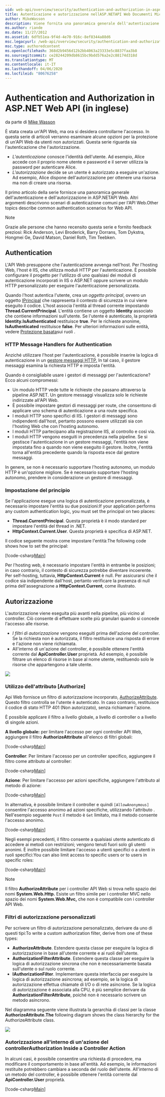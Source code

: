 ```yaml
---
uid: web-api/overview/security/authentication-and-authorization-in-aspnet-web-api
title: Autenticazione e autorizzazione nellASP.NETAPI Web Documenti Microsoft
author: MikeWasson
description: Viene fornita una panoramica generale dell'autenticazione e dell'autorizzazione nellASP.NETAPI Web.
ms.author: riande
ms.date: 11/27/2012
ms.assetid: 6dfb51ea-9f4d-4e70-916c-8ef8344a88d6
msc.legacyurl: /web-api/overview/security/authentication-and-authorization-in-aspnet-web-api
msc.type: authoredcontent
ms.openlocfilehash: 368d2b9456d12b2bb4063a23333e5c8837faa3b8
ms.sourcegitcommit: ce28244209db8615bc9bdd576a2e2c88174d318d
ms.translationtype: MT
ms.contentlocale: it-IT
ms.lasthandoff: 04/06/2020
ms.locfileid: "80676258"
---
```

# <a name="authentication-and-authorization-in-aspnet-web-api"></a>Authentication and Authorization in ASP.NET Web API (in inglese)

da parte di [Mike Wasson](https://github.com/MikeWasson)

È stata creata un'API Web, ma ora si desidera controllarne l'accesso. In questa serie di articoli verranno esaminare alcune opzioni per la protezione di un'API Web da utenti non autorizzati. Questa serie riguarda sia l'autenticazione che l'autorizzazione.

- *L'autenticazione* conosce l'identità dell'utente. Ad esempio, Alice accede con il proprio nome utente e password e il server utilizza la password per autenticare Alice.
- *L'autorizzazione* decide se un utente è autorizzato a eseguire un'azione. Ad esempio, Alice dispone dell'autorizzazione per ottenere una risorsa ma non di creare una risorsa.

Il primo articolo della serie fornisce una panoramica generale dell'autenticazione e dell'autorizzazione in ASP.NETAPI Web. Altri argomenti descrivono scenari di autenticazione comuni per l'API Web.Other topics describe common authentication scenarios for Web API.

> [!NOTE]
> Grazie alle persone che hanno recensito questa serie e fornito feedback preziosi: Rick Anderson, Levi Broderick, Barry Dorrans, Tom Dykstra, Hongmei Ge, David Matson, Daniel Roth, Tim Teebken.

## <a name="authentication"></a>Authentication

L'API Web presuppone che l'autenticazione avvenga nell'host. Per l'hosting Web, l'host è IIS, che utilizza moduli HTTP per l'autenticazione. È possibile configurare il progetto per l'utilizzo di uno qualsiasi dei moduli di autenticazione incorporati in IIS o ASP.NET oppure scrivere un modulo HTTP personalizzato per eseguire l'autenticazione personalizzata.

Quando l'host autentica l'utente, crea un *oggetto principal*, ovvero un oggetto [IPrincipal](https://msdn.microsoft.com/library/System.Security.Principal.IPrincipal.aspx) che rappresenta il contesto di sicurezza in cui viene eseguito il codice. L'host associa l'entità al thread corrente impostando **Thread.CurrentPrincipal**. L'entità contiene un oggetto **Identity** associato che contiene informazioni sull'utente. Se l'utente è autenticato, la proprietà **Identity.IsAuthenticated** restituisce **true**. Per le richieste anonime, **IsAuthenticated** restituisce **false**. Per ulteriori informazioni sulle entità, vedere [Protezione basata](https://msdn.microsoft.com/library/shz8h065.aspx)sui ruoli .

### <a name="http-message-handlers-for-authentication"></a>HTTP Message Handlers for Authentication

Anziché utilizzare l'host per l'autenticazione, è possibile inserire la logica di autenticazione in un [gestore messaggi HTTP.](../advanced/http-message-handlers.md) In tal caso, il gestore messaggi esamina la richiesta HTTP e imposta l'entità.

Quando è consigliabile usare i gestori di messaggi per l'autenticazione? Ecco alcuni compromessi:

- Un modulo HTTP vede tutte le richieste che passano attraverso la pipeline ASP.NET. Un gestore messaggi visualizza solo le richieste indirizzate all'API Web.
- È possibile impostare gestori di messaggi per route, che consentono di applicare uno schema di autenticazione a una route specifica.
- I moduli HTTP sono specifici di IIS. I gestori di messaggi sono indipendenti dall'host, pertanto possono essere utilizzati sia con l'hosting Web che con l'hosting autonomo.
- I moduli HTTP partecipano alla registrazione IIS, al controllo e così via.
- I moduli HTTP vengono eseguiti in precedenza nella pipeline. Se si gestisce l'autenticazione in un gestore messaggi, l'entità non viene impostata fino a quando non viene eseguito il gestore. Inoltre, l'entità torna all'entità precedente quando la risposta esce dal gestore messaggi.

In genere, se non è necessario supportare l'hosting autonomo, un modulo HTTP è un'opzione migliore. Se è necessario supportare l'hosting autonomo, prendere in considerazione un gestore di messaggi.

### <a name="setting-the-principal"></a>Impostazione del principio

Se l'applicazione esegue una logica di autenticazione personalizzata, è necessario impostare l'entità su due posizioni:If your application performs any custom authentication logic, you must set the principal on two places:

- **Thread.CurrentPrincipal**. Questa proprietà è il modo standard per impostare l'entità del thread in .NET.
- **HttpContext.Current.User**. Questa proprietà è specifica di ASP.NET.

Il codice seguente mostra come impostare l'entità:The following code shows how to set the principal:

[!code-csharp[Main](authentication-and-authorization-in-aspnet-web-api/samples/sample1.cs)]

Per l'hosting web, è necessario impostare l'entità in entrambe le posizioni; in caso contrario, il contesto di sicurezza potrebbe diventare incoerente. Per self-hosting, tuttavia, **HttpContext.Current** è null. Per assicurarsi che il codice sia indipendente dall'host, pertanto verificare la presenza di null prima dell'assegnazione a **HttpContext.Current**, come illustrato.

## <a name="authorization"></a>Autorizzazione

L'autorizzazione viene eseguita più avanti nella pipeline, più vicino al controller. Ciò consente di effettuare scelte più granulari quando si concede l'accesso alle risorse.

- *I filtri di autorizzazione* vengono eseguiti prima dell'azione del controller. Se la richiesta non è autorizzata, il filtro restituisce una risposta di errore e l'azione non viene richiamata.
- All'interno di un'azione del controller, è possibile ottenere l'entità corrente dal **ApiController.User** proprietà. Ad esempio, è possibile filtrare un elenco di risorse in base al nome utente, restituendo solo le risorse che appartengono a tale utente.

![](authentication-and-authorization-in-aspnet-web-api/_static/image1.png)

<a id="auth3"></a>
### <a name="using-the-authorize-attribute"></a>Utilizzo dell'attributo [Authorize]

Api Web fornisce un filtro di autorizzazione incorporato, [AuthorizeAttribute](https://msdn.microsoft.com/library/system.web.http.authorizeattribute.aspx). Questo filtro controlla se l'utente è autenticato. In caso contrario, restituisce il codice di stato HTTP 401 (Non autorizzato), senza richiamare l'azione.

È possibile applicare il filtro a livello globale, a livello di controller o a livello di singole azioni.

**A livello globale:** per limitare l'accesso per ogni controller API Web, aggiungere il filtro **AuthorizeAttribute** all'elenco di filtri globali:

[!code-csharp[Main](authentication-and-authorization-in-aspnet-web-api/samples/sample2.cs)]

**Controller**: Per limitare l'accesso per un controller specifico, aggiungere il filtro come attributo al controller:

[!code-csharp[Main](authentication-and-authorization-in-aspnet-web-api/samples/sample3.cs)]

**Azione**: Per limitare l'accesso per azioni specifiche, aggiungere l'attributo al metodo di azione:

[!code-csharp[Main](authentication-and-authorization-in-aspnet-web-api/samples/sample4.cs)]

In alternativa, è possibile limitare il controller e quindi `[AllowAnonymous]` consentire l'accesso anonimo ad azioni specifiche, utilizzando l'attributo . Nell'esempio seguente `Post` il metodo è `Get` limitato, ma il metodo consente l'accesso anonimo.

[!code-csharp[Main](authentication-and-authorization-in-aspnet-web-api/samples/sample5.cs)]

Negli esempi precedenti, il filtro consente a qualsiasi utente autenticato di accedere ai metodi con restrizioni; vengono tenuti fuori solo gli utenti anonimi. È inoltre possibile limitare l'accesso a utenti specifici o a utenti in ruoli specifici:You can also limit access to specific users or to users in specific roles:

[!code-csharp[Main](authentication-and-authorization-in-aspnet-web-api/samples/sample6.cs)]

> [!NOTE]
> Il filtro **AuthorizeAttribute** per i controller API Web si trova nello spazio dei nomi **System.Web.Http.** Esiste un filtro simile per i controller MVC nello spazio dei nomi **System.Web.Mvc,** che non è compatibile con i controller API Web.

### <a name="custom-authorization-filters"></a>Filtri di autorizzazione personalizzati

Per scrivere un filtro di autorizzazione personalizzato, derivare da uno di questi tipi:To write a custom authorization filter, derive from one of these types:

- **AuthorizeAttribute**. Estendere questa classe per eseguire la logica di autorizzazione in base all'utente corrente e ai ruoli dell'utente.
- **AuthorizationFilterAttribute**. Estendere questa classe per eseguire la logica di autorizzazione sincrona che non è necessariamente basata sull'utente o sul ruolo corrente.
- **IAuthorizationFilter**. Implementare questa interfaccia per eseguire la logica di autorizzazione asincrona; ad esempio, se la logica di autorizzazione effettua chiamate di I/O o di rete asincrone. Se la logica di autorizzazione è associata alla CPU, è più semplice derivare da **AuthorizationFilterAttribute**, poiché non è necessario scrivere un metodo asincrono.

Nel diagramma seguente viene illustrata la gerarchia di classi per la classe **AuthorizeAttribute.The** following diagram shows the class hierarchy for the AuthorizeAttribute class.

![](authentication-and-authorization-in-aspnet-web-api/_static/image2.png)

### <a name="authorization-inside-a-controller-action"></a>Autorizzazione all'interno di un'azione del controllerAuthorization Inside a Controller Action

In alcuni casi, è possibile consentire una richiesta di procedere, ma modificare il comportamento in base all'entità. Ad esempio, le informazioni restituite potrebbero cambiare a seconda del ruolo dell'utente. All'interno di un metodo del controller, è possibile ottenere l'entità corrente dal **ApiController.User** proprietà.

[!code-csharp[Main](authentication-and-authorization-in-aspnet-web-api/samples/sample7.cs)]
